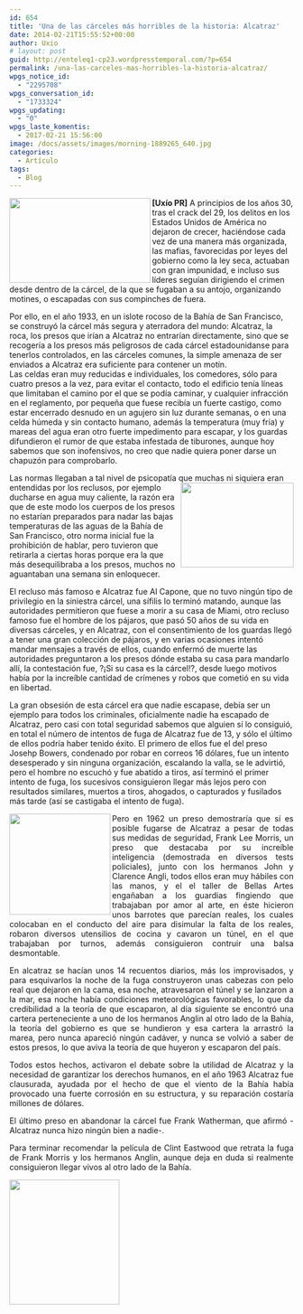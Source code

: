 ```yaml
---
id: 654
title: 'Una de las cárceles más horribles de la historia: Alcatraz'
date: 2014-02-21T15:55:52+00:00
author: Uxio
# layout: post
guid: http://enteleq1-cp23.wordpresstemporal.com/?p=654
permalink: /una-las-carceles-mas-horribles-la-historia-alcatraz/
wpgs_notice_id:
  - "2295708"
wpgs_conversation_id:
  - "1733324"
wpgs_updating:
  - "0"
wpgs_laste_komentis:
  - 2017-02-21 15:56:00
image: /docs/assets/images/morning-1889265_640.jpg
categories:
  - Artículo
tags:
  - Blog
---
```

<img class="alignleft" src="http://www.grupoelron.org/im3/laroca.jpg" width="250" height="150" align="left" border="0" />

**[Uxío PR]** A principios de los años 30, tras el crack del 29, los delitos en los Estados Unidos de América no dejaron de crecer, haciéndose cada vez de una manera más organizada, las mafias, favorecidas por leyes del gobierno como la ley seca, actuaban con gran impunidad, e incluso sus líderes seguían dirigiendo el crimen desde dentro de la cárcel, de la que se fugaban a su antojo, organizando motines, o escapadas con sus compinches de fuera.

Por ello, en el año 1933, en un islote rocoso de la Bahía de San Francisco, se construyó la cárcel más segura y aterradora del mundo: Alcatraz, la roca, los presos que irían a Alcatraz no entrarían directamente, sino que se recogería a los presos más peligrosos de cada cárcel estadounidanse para tenerlos controlados, en las cárceles comunes, la simple amenaza de ser enviados a Alcatraz era suficiente para contener un motín.  
Las celdas eran muy reducidas e individuales, los comedores, sólo para cuatro presos a la vez, para evitar el contacto, todo el edificio tenía líneas que limitaban el camino por el que se podía caminar, y cualquier infracción en el reglamento, por pequeña que fuese recibía un fuerte castigo, como estar encerrado desnudo en un agujero sin luz durante semanas, o en una celda húmeda y sin contacto humano, además la temperatura (muy fría) y mareas del agua eran otro fuerte impedimento para escapar, y los guardas difundieron el rumor de que estaba infestada de tiburones, aunque hoy sabemos que son inofensivos, no creo que nadie quiera poner darse un chapuzón para comprobarlo.

Las normas llegaban a tal nivel de psicopatía que muchas ni siquiera eran<img class="alignright" src="http://www.grupoelron.org/im3/laroca2.jpg" width="200" height="150" align="right" border="0" /> entendidas por los reclusos, por ejemplo ducharse en agua muy caliente, la razón era que de este modo los cuerpos de los presos no estarían preparados para nadar las bajas temperaturas de las aguas de la Bahía de San Francisco, otro norma inicial fue la prohibición de hablar, pero tuvieron que retirarla a ciertas horas porque era la que más desequilibraba a los presos, muchos no aguantaban una semana sin enloquecer.

El recluso más famoso e Alcatraz fue Al Capone, que no tuvo ningún tipo de privilegio en la siniestra cárcel, una sífilis lo terminó matando, aunque las autoridades permitieron que fuese a morir a su casa de Miami, otro recluso famoso fue el hombre de los pájaros, que pasó 50 años de su vida en diversas cárceles, y en Alcatraz, con el consentimiento de los guardas llegó a tener una gran colección de pájaros, y en varias ocasiones intentó mandar mensajes a través de ellos, cuando enfermó de muerte las autoridades preguntaron a los presos dónde estaba su casa para mandarlo allí, la contestación fue, ?¡Si su casa es la cárcel!?, desde luego motivos había por la increíble cantidad de crímenes y robos que cometió en su vida en libertad.

La gran obsesión de esta cárcel era que nadie escapase, debía ser un ejemplo para todos los criminales, oficialmente nadie ha escapado de Alcatraz, pero casi con total seguridad sabemos que alguien sí lo consiguió, en total el número de intentos de fuga de Alcatraz fue de 13, y sólo el último de ellos podría haber tenido éxito. El primero de ellos fue el del preso Josehp Bowers, condenado por robar en correos 16 dólares, fue un intento desesperado y sin ninguna organización, escalando la valla, se le advirtió, pero el hombre no escuchó y fue abatido a tiros, así terminó el primer intento de fuga, los sucesivos consiguieron llegar más lejos pero con resultados similares, muertos a tiros, ahogados, o capturados y fusilados más tarde (así se castigaba el intento de fuga).

<div align="justify"><img class="alignleft" src="http://www.grupoelron.org/im2/alcatrazdentro.jpg" width="179" height="179" align="left" border="0" />Pero en 1962 un preso demostraría que sí es posible fugarse de Alcatraz a pesar de todas sus medidas de seguridad, Frank Lee Morris, un preso que destacaba por su increíble inteligencia (demostrada en diversos tests policiales), junto con los hermanos John y Clarence Angli, todos ellos eran muy hábiles con las manos, y el el taller de Bellas Artes engañaban a los guardias fingiendo que trabajaban por amor al arte, en éste hicieron unos barrotes que parecían reales, los cuales colocaban en el conducto del aire para disimular la falta de los reales, robaron diversos utensilios de cocina y cavaron un túnel, en el que trabajaban por turnos, además consiguieron contruir una balsa desmontable.
  </p>
  
  <p>
    En alcatraz se hacían unos 14 recuentos diarios, más los improvisados, y para esquivarlos la noche de la fuga construyeron unas cabezas con pelo real que dejaron en la cama, esa noche, atravesaron el túnel y se lanzaron a la mar, esa noche había condiciones meteorológicas favorables, lo que da credibilidad a la teoría de que escaparon, al día siguiente se encontró una cartera perteneciente a uno de los hermanos Anglin al otro lado de la Bahía, la teoría del gobierno es que se hundieron y esa cartera la arrastró la marea, pero nunca apareció ningún cadáver, y nunca se volvió a saber de estos presos, lo que aviva la teoría de que huyeron y escaparon del país.
  </p>
  
  <p>
    Todos estos hechos, activaron el debate sobre la utilidad de Alcatraz y la necesidad de garantizar los derechos humanos, en el año 1963 Alcatraz fue clausurada, ayudada por el hecho de que el viento de la Bahía había provocado una fuerte corrosión en su estructura, y su reparación costaría millones de dólares.
  </p>
  
  <p>
    El último preso en abandonar la cárcel fue Frank Watherman, que afirmó -Alcatraz nunca hizo ningún bien a nadie-.
  </p>
  
  <p>
    Para terminar recomendar la película de Clint Eastwood que retrata la fuga de Frank Morris y los hermanos Anglin, aunque deja en duda si realmente consiguieron llegar vivos al otro lado de la Bahía.
</div>

<div align="justify">
</div>

<div align="justify">
  <div>
    <div>
      <img class="aligncenter" src="http://www.grupoelron.org/im3/fugadealcatraz.jpg" width="195" height="221" border="0" />
    </div>
  </div>
</div>

<div id="ads-parked-11" class="ads-parked-11">
</div>
